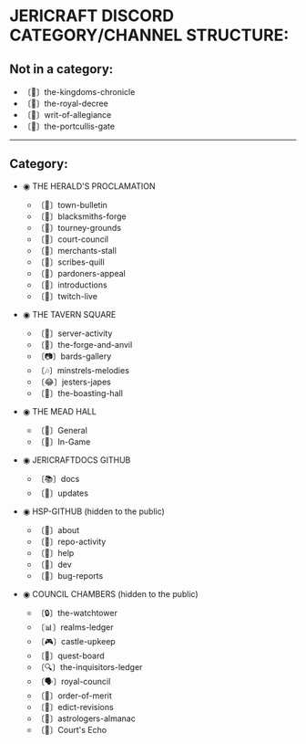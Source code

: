 # JERICRAFT DISCORD CATEGORY/CHANNEL STRUCTURE:

## Not in a category:

* 〔📜〕the-kingdoms-chronicle
* 〔📕〕the-royal-decree
* 〔📜〕writ-of-allegiance
* 〔🚪〕the-portcullis-gate

---

## Category:

* ◉ THE HERALD'S PROCLAMATION
    * 〔📢〕town-bulletin
    * 〔🔄〕blacksmiths-forge
    * 〔📅〕tourney-grounds
    * 〔📩〕court-council
    * 〔🛒〕merchants-stall
    * 〔📜〕scribes-quill
    * 〔🚫〕pardoners-appeal
    * 〔👋〕introductions
    * 〔🔴〕twitch-live

* ◉ THE TAVERN SQUARE
    * 〔🔴〕server-activity
    * 〔💬〕the-forge-and-anvil
    * 〔📷〕bards-gallery
    * 〔🎶〕minstrels-melodies
    * 〔😂〕jesters-japes
    * 〔💁〕the-boasting-hall

* ◉ THE MEAD HALL
    * 〔🎤〕General
    * 〔🎤〕In-Game

* ◉ JERICRAFTDOCS GITHUB
    * 〔📚〕docs
    * 〔📣〕updates

* ◉ HSP-GITHUB (hidden to the public)
    * 〔📝〕about
    * 〔🔔〕repo-activity
    * 〔🙋〕help
    * 〔🎨〕dev
    * 〔🐛〕bug-reports

* ◉ COUNCIL CHAMBERS (hidden to the public)
    * 〔🔒〕the-watchtower
    * 〔📊〕realms-ledger
    * 〔🎮〕castle-upkeep
    * 〔📂〕quest-board
    * 〔🔍〕the-inquisitors-ledger
    * 〔🗣〕royal-council
    * 〔🏅〕order-of-merit
    * 〔📑〕edict-revisions
    * 〔📅〕astrologers-almanac
    * 〔🎤〕Court's Echo